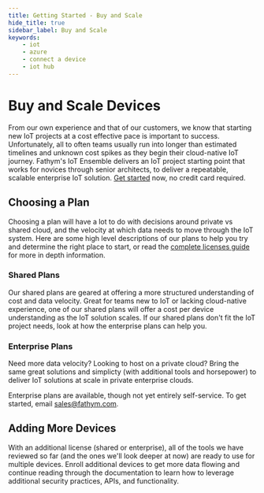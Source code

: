```yaml
---
title: Getting Started - Buy and Scale
hide_title: true
sidebar_label: Buy and Scale
keywords:
    - iot
    - azure
    - connect a device
    - iot hub
---
```


# Buy and Scale Devices

From our own experience and that of our customers, we know that starting new IoT projects at a cost effective pace is important to success.  Unfortunately, all to often teams usually run into longer than estimated timelines and unknown cost spikes as they begin their cloud-native IoT journey.  Fathym's IoT Ensemble delivers an IoT project starting point that works for novices through senior architects, to deliver a repeatable, scalable enterprise IoT solution.  [Get started](https://www.iot-ensemble.com/billing/iot) now, no credit card required.

## Choosing a Plan

Choosing a plan will have a lot to do with decisions around private vs shared cloud, and the velocity at which data needs to move through the IoT system.  Here are some high level descriptions of our plans to help you try and determine the right place to start, or read the [complete licenses guide](../developers/licenses) for more in depth information.

### Shared Plans

Our shared plans are geared at offering a more structured understanding of cost and data velocity.  Great for teams new to IoT or lacking cloud-native experience, one of our shared plans will offer a cost per device understanding as the IoT solution scales.  If our shared plans don't fit the IoT project needs, look at how the enterprise plans can help you.  

### Enterprise Plans

Need more data velocity?  Looking to host on a private cloud?  Bring the same great solutions and simplicty (with additional tools and horsepower) to deliver IoT solutions at scale in private enterprise clouds.

Enterprise plans are available, though not yet entirely self-service.  To get started, email <a href="mailto:sales@fathym.com">sales@fathym.com</a>.

## Adding More Devices

With an additional license (shared or enterprise), all of the tools we have reviewed so far (and the ones we'll look deeper at now) are ready to use for multiple devices.  Enroll additional devices to get more data flowing and continue reading through the documentation to learn how to leverage additional security practices, APIs, and functionality.
